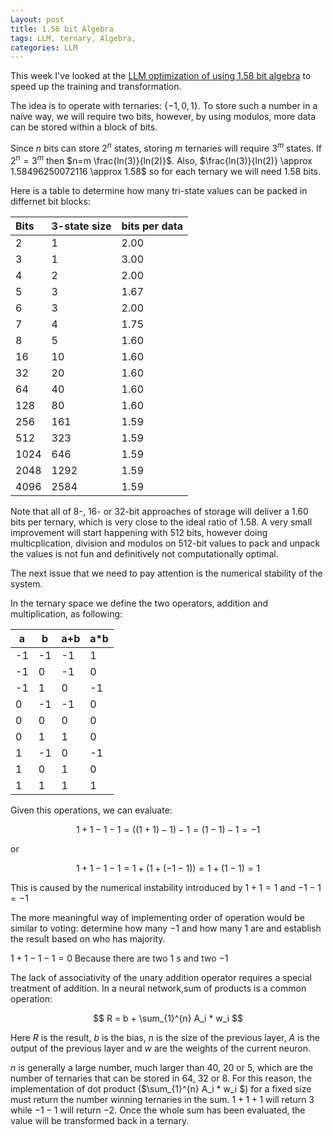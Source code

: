 ```yaml
---
Layout: post
title: 1.56 bit Algebra
tags: LLM, ternary, Algebra, 
categories: LLM
---
```


<script type="text/javascript" async
  src="https://cdn.mathjax.org/mathjax/latest/MathJax.js?config=TeX-MML-AM_CHTML">
    MathJax.Hub.Config({
    extensions: ["tex2jax.js"],
    jax: ["input/TeX", "output/HTML-CSS"],
    tex2jax: {
      inlineMath: [ ['$','$'], ["\\(","\\)"] ],
      displayMath: [ ['$$','$$'], ["\\[","\\]"] ],
      processEscapes: true
    },
    "HTML-CSS": { availableFonts: ["TeX"] }
  });
</script>

This week I've looked at the <a href="https://arxiv.org/abs/2402.17764">LLM optimization of using 1.58 bit algebra</a> to speed up the training and transformation.

The idea is to operate with ternaries: $\{-1,0,1\}$. To store such a number in a naive way, we will require two bits, however, by using modulos, more data can be stored within a block of bits.

Since $n$ bits can store $2^n$ states, storing $m$ ternaries will require $3^m$ states. If $2^n=3^m$ then $n=m \frac{ln(3)}{ln(2)}$. Also, $\frac{ln(3)}{ln(2)} \approx 1.58496250072116 \approx 1.58$ so for each ternary we will need 1.58 bits.

Here is a table to determine how many tri-state values can be packed in differnet bit blocks:

|Bits	| 3-state size |	bits per data |
|:------|:--------------|:---------------|
| 2 |	1 |	2.00|
|3|1|3.00|
|4|2|2.00|
|5|3|1.67|
|6|3|2.00|
|7|4|1.75|
|8|5|1.60|
|16|10|1.60|
|32|20|1.60|
|64|40|1.60|
|128|80|1.60|
|256|161|1.59|
|512|323|1.59|
|1024|646|1.59|
|2048|1292|1.59|
|4096|2584|1.59|

Note that all of 8-, 16- or 32-bit approaches of storage will deliver a $1.60$ bits per ternary, which is very close to the ideal ratio of $1.58$. A very small improvement will start happening with 512 bits, however doing multicplication, division and modulos on 512-bit values to pack and unpack the values is not fun and definitively not computationally optimal.

The next issue that we need to pay attention is the numerical stability of the system.

In the ternary space we define the two operators, addition and multiplication, as following:


|a|b|a+b|a*b|
|-|-|---|---|
|-1|-1|-1|1|
|-1|0|-1|0 |
|-1|1|0|-1|
|0|-1|-1|0|
|0|0|0|0|
|0|1|1|0|
|1|-1|0|-1|
|1|0|1|0|
|1|1|1|1|

Given this operations, we can evaluate:

$$
1+ 1 - 1 - 1 = ((1+1) - 1 ) - 1 = (1 -1) - 1 = -1
$$

or

$$
1+ 1 - 1 - 1 =  1 + (1 + (- 1 - 1)) = 1 + (1 - 1) = 1
$$

This is caused by the numerical instability introduced by $1+1=1$ and $-1 - 1 = -1$

The more meaningful way of implementing order of operation would be similar to voting: determine how many $-1$ and how many $1$ are and establish the result based on who has majority.

$1+ 1 - 1 - 1 = 0$ Because there are two $1$ s and two $-1$

The lack of associativity of the unary addition operator requires a special treatment of addition. In a neural network,sum of products is a common operation:

$$ R = b + \sum_{1}^{n} A_i * w_i $$

Here $R$ is the result,  $b$ is the bias, $n$ is the size of the previous layer, $A$ is the output of the previous layer and $w$ are the weights of the current neuron.

$n$ is generally a large number, much larger than 40, 20 or 5, which are the number of ternaries that can be stored in 64, 32 or 8. For this reason, the implementation of dot product ($\sum_{1}^{n} A_i * w_i $) for a fixed size must return the number winning ternaries in the sum. $1+1+1$ will return $3$ while $-1-1$ will return $-2$. Once the whole sum has been evaluated, the value will be transformed back in a ternary.


